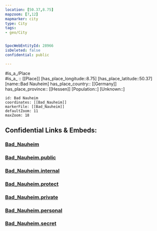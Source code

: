 ```yaml
---
location: [50.37,8.75] 
mapzoom: [7,12] 
mapmarker: city 
type: City
tags:
- geo/City


SpocWebEntityId: 28966
isDeleted: false
confidential: public

---
```

#is_a_/Place  
#is_a_ :: [[Place]] 
[has_place_longitude::8.75] 
[has_place_latitude::50.37] 
[name::Bad Nauheim] 
has_place_country:: [[Germany]]  
has_place_province:: [[Hessen]] 
[Population::] 
[Unknown::] 


```leaflet
id: Bad Nauheim
coordinates: [[Bad_Nauheim]] 
markerFile: [[Bad_Nauheim]] 
defaultZoom: 11 
maxZoom: 18
```


## Confidential Links & Embeds: 

### [Bad_Nauheim](/_Standards/Earth/Continent/Europe/Europe~Central/Germany/Germany~West/Hessen/counties~Hessen/Wetteraukreis/cities~Wetteraukreis/Bad_Nauheim.md) 

### [Bad_Nauheim.public](/_public/Earth/Continent/Europe/Europe~Central/Germany/Germany~West/Hessen/counties~Hessen/Wetteraukreis/cities~Wetteraukreis/Bad_Nauheim.public.md) 

### [Bad_Nauheim.internal](/_internal/Earth/Continent/Europe/Europe~Central/Germany/Germany~West/Hessen/counties~Hessen/Wetteraukreis/cities~Wetteraukreis/Bad_Nauheim.internal.md) 

### [Bad_Nauheim.protect](/_protect/Earth/Continent/Europe/Europe~Central/Germany/Germany~West/Hessen/counties~Hessen/Wetteraukreis/cities~Wetteraukreis/Bad_Nauheim.protect.md) 

### [Bad_Nauheim.private](/_private/Earth/Continent/Europe/Europe~Central/Germany/Germany~West/Hessen/counties~Hessen/Wetteraukreis/cities~Wetteraukreis/Bad_Nauheim.private.md) 

### [Bad_Nauheim.personal](/_personal/Earth/Continent/Europe/Europe~Central/Germany/Germany~West/Hessen/counties~Hessen/Wetteraukreis/cities~Wetteraukreis/Bad_Nauheim.personal.md) 

### [Bad_Nauheim.secret](/_secret/Earth/Continent/Europe/Europe~Central/Germany/Germany~West/Hessen/counties~Hessen/Wetteraukreis/cities~Wetteraukreis/Bad_Nauheim.secret.md)

